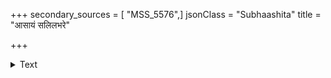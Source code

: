 +++
secondary_sources = [ "MSS_5576",]
jsonClass = "Subhaashita"
title = "आसायं सलिलभरे"

+++

<details><summary>Text</summary>

आसायं सलिलभरे सवितारमुपास्य सादरं तपसा।  
अधुनाब्जेन मनाक् तव मानिनि तुलना मुखस्याप्ता॥
</details>
